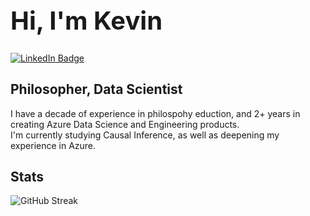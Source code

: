 <div id="header" align="left">
   <h1 style="font-size:40px;">Hi, I'm Kevin </h1>
</div>
<div id="badges" align="left">
  <a href="https://www.linkedin.com/in/kevin-kwasnik-3592511bb/)">
    <img src="https://img.shields.io/badge/LinkedIn-blue?style=for-the-badge&logo=linkedin&logoColor=white" alt="LinkedIn Badge"/>
  </a>

<div id="bio" align= "left">
  <h2>Philosopher, Data Scientist</h2>
  <p>I have a decade of experience in philospohy eduction, and 2+ years in creating Azure Data Science and Engineering products. </br>
   I'm currently studying Causal Inference, as well as deepening my experience in Azure.</p>
</div>

<div id="stats" align = "left">
  <h2>Stats</h2>
  <img src="https://streak-stats.demolab.com?user=Kevin-Kwasnik&theme=transparent&fire=EB5454" alt="GitHub Streak"/>
</div>
